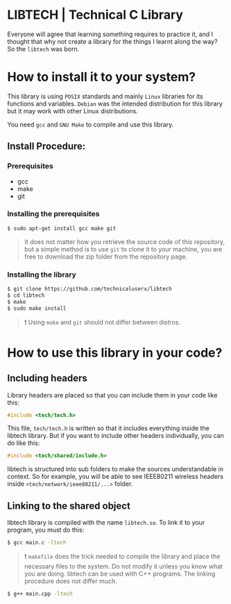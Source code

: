 # LIBTECH | Technical C Library

Everyone will agree that learning something requires to practice it, and I thought that
why not create a library for the things I learnt along the way?
So the `libtech` was born.



# How to install it to your system?
This library is using `POSIX` standards and mainly `Linux` libraries for its functions and variables. `Debian` was the intended distribution for this library but it may work with other Linux distributions.

You need `gcc` and `GNU Make` to compile and use this library.
## Install Procedure:
### Prerequisites
* gcc
* make
* git
### Installing the prerequisites
```bash
$ sudo apt-get install gcc make git
```

> It does not matter how you retrieve the source code of this repository, but a simple method is to use `git` to clone it to your machine, you are free to download the zip folder from the repository page.

### Installing the library

```bash
$ git clone https://github.com/technicaluserx/libtech
$ cd libtech
$ make
$ sudo make install
```
> :exclamation:  Using `make` and `git` should not differ between distros.


# How to use this library in your code?

## Including headers

Library headers are placed so that you can include them in your code like this:
```c
#include <tech/tech.h>
```
This file, `tech/tech.h` is written so that it includes everything inside the libtech library.
But if you want to include other headers individually, you can do like this:

```c
#include <tech/shared/include.h>
```
libtech is structured into sub folders to make the sources understandable in context.
So for example, you will be able to see IEEE80211 wireless headers inside `<tech/network/ieee80211/...>` folder.

## Linking to the shared object

libtech library is compiled with the name `libtech.so`. To link it to your program, you must do this:
```bash
$ gcc main.c -ltech
```
> :exclamation: `makefile` does the trick needed to compile the library and place the necessary files to the system. Do not modify it unless you know what you are doing.
libtech can be used with C++ programs. The linking procedure does not differ much.
```bash
$ g++ main.cpp -ltech
```

